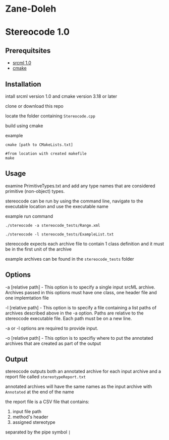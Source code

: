 # Zane-Doleh
# Stereocode 1.0

## Prerequitsites
- [srcml 1.0](https://www.srcml.org/)
- [cmake](https://cmake.org/)


## Installation
intall srcml version 1.0 and cmake version 3.18 or later

clone or download this repo

locate the folder containing `Stereocode.cpp` 

build using cmake

example 
```
cmake [path to CMakeLists.txt]

#from location with created makefile
make
```

## Usage

examine PrimitiveTypes.txt and add any type names that are considered primitive (non-object) types.

stereocode can be run by using the command line, navigate to the executable location and use the executable name

example run command
```
./stereocode -a stereocode_tests/Range.xml
```
```
./stereocode -l stereocode_tests/ExampleList.txt
```

stereocode expects each archive file to contain 1 class definition and it must be in the first unit of the archive

example archives can be found in the `stereocode_tests` folder


## Options

-a \[relative path] - This option is to specify a single input srcML archive. Archives passed in this options must have one class, one header file and one implemtation file

-l \[relative path] - This option is to specify a file containing a list paths of archives described above in the -a option. Paths are relative to the stereocode executable file. Each path must be on a new line.

 -a or -l options are required to provide input.

-o \[relative path] - This option is to specifiy where to put the annotated archives that are created as part of the output



## Output

stereocode outputs both an annotated archive for each input archive and a report file called `stereotypeReport.txt`

annotated archives will have the same names as the input archive with `Annotated` at the end of the name

the report file is a CSV file that contains:

1. input file path
2. method's header
3. assigned stereotype

separated by the pipe symbol `|`

